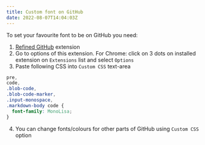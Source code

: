 ```yaml
---
title: Custom font on GitHub
date: 2022-08-07T14:04:03Z
---
```


To set your favourite font to be on GitHub you need:

1. [Refined GitHub](https://github.com/refined-github/refined-github) extension
2. Go to options of this extension. For Chrome: click on 3 dots on installed extension on `Extensions` list and select `Options`
3. Paste following CSS into `Custom CSS` text-area

```css
pre,
code,
.blob-code,
.blob-code-marker,
.input-monospace,
.markdown-body code {
  font-family: MonoLisa;
}
```

4. You can change fonts/colours for other parts of GitHub using `Custom CSS` option
